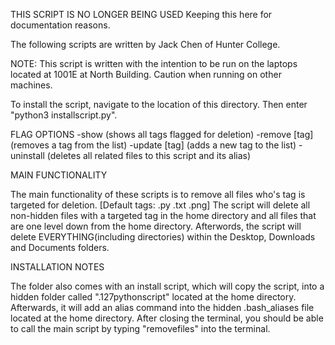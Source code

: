 THIS SCRIPT IS NO LONGER BEING USED
Keeping this here for documentation reasons.

The following scripts are written by Jack Chen of Hunter College.

NOTE: 
This script is written with the intention to be run on the laptops
located at 1001E at North Building. Caution when running on other machines.

To install the script, navigate to the location of this directory. Then
enter "python3 installscript.py". 

FLAG OPTIONS
-show            (shows all tags flagged for deletion)
-remove [tag]    (removes a tag from the list)
-update [tag]    (adds a new tag to the list)
-uninstall       (deletes all related files to this script and its alias)


MAIN FUNCTIONALITY

The main functionality of these scripts is to remove all files who's tag is 
targeted for deletion. [Default tags: .py .txt .png]
The script will delete all non-hidden files with a targeted tag in the home 
directory and all files that are one level down from the home directory.
Afterwords, the script will delete EVERYTHING(including directories) within
the Desktop, Downloads and Documents folders.

INSTALLATION NOTES

The folder also comes with an install script, which will copy the script, into 
a hidden folder called ".127pythonscript" located at the home directory. 
Afterwards, it will add an alias command into the hidden .bash_aliases file 
located at the home directory. After closing the terminal, you should be able to 
call the main script by typing "removefiles" into the terminal.
